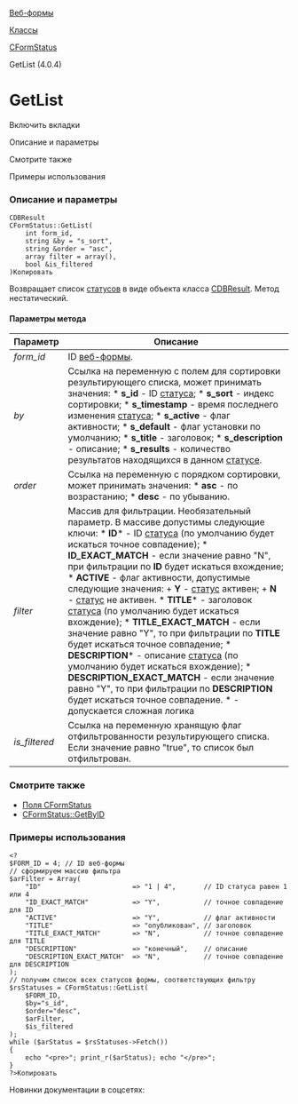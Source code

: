 [Веб-формы](/api_help/form/index.php)

[Классы](/api_help/form/classes/index.php)

[CFormStatus](/api_help/form/classes/cformstatus/index.php)

GetList (4.0.4)

GetList
=======

Включить вкладки

Описание и параметры

Смотрите также

Примеры использования

### Описание и параметры

```
CDBResult
CFormStatus::GetList(
	int form_id,
	string &by = "s_sort",
	string &order = "asc",
	array filter = array(),
	bool &is_filtered
)Копировать
```

Возвращает список [статусов](/api_help/form/terms.php#status) в виде объекта класса [CDBResult](/api_help/main/reference/cdbresult/index.php). Метод нестатический.

#### Параметры метода

| Параметр | Описание |
| --- | --- |
| *form\_id* | ID [веб-формы](/api_help/form/terms.php#form). |
| *by* | Ссылка на переменную с полем для сортировки результирующего списка, может принимать значения:  * **s\_id** - ID [статуса](/api_help/form/terms.php#status); * **s\_sort** - индекс сортировки; * **s\_timestamp** - время последнего изменения [статуса](/api_help/form/terms.php#status); * **s\_active** - флаг активности; * **s\_default** - флаг установки по умолчанию; * **s\_title** - заголовок; * **s\_description** - описание; * **s\_results** - количество результатов находящихся в данном [статусе](/api_help/form/terms.php#status). |
| *оrder* | Ссылка на переменную с порядком сортировки, может принимать значения:  * **asc** - по возрастанию; * **desc** - по убыванию. |
| *filter* | Массив для фильтрации. Необязательный параметр. В массиве допустимы следующие ключи:  * **ID**\* - ID [статуса](/api_help/form/terms.php#status) (по умолчанию будет искаться точное совпадение); * **ID\_EXACT\_MATCH** - если значение равно "N", при фильтрации по **ID** будет искаться вхождение; * **ACTIVE** - флаг активности, допустимые следующие значения:   + **Y** - [статус](/api_help/form/terms.php#status) активен;   + **N** - [статус](/api_help/form/terms.php#status) не активен. * **TITLE**\* - заголовок [статуса](/api_help/form/terms.php#status) (по умолчанию будет искаться вхождение); * **TITLE\_EXACT\_MATCH** - если значение равно "Y", то при фильтрации по **TITLE** будет искаться точное совпадение; * **DESCRIPTION**\* - описание [статуса](/api_help/form/terms.php#status) (по умолчанию будет искаться вхождение); * **DESCRIPTION\_EXACT\_MATCH** - если значение равно "Y", то при фильтрации по **DESCRIPTION** будет искаться точное совпадение.  \* - допускается сложная логика |
| *is\_filtered* | Ссылка на переменную хранящую флаг отфильтрованности результирующего списка. Если значение равно "true", то список был отфильтрован. |

### Смотрите также

* [Поля CFormStatus](/api_help/form/classes/cformstatus/index.php)
* [CFormStatus::GetByID](/api_help/form/classes/cformstatus/getbyid.php)

### Примеры использования

```
<?
$FORM_ID = 4; // ID веб-формы
// сформируем массив фильтра
$arFilter = Array(
	"ID"                       => "1 | 4",       // ID статуса равен 1 или 4
	"ID_EXACT_MATCH"           => "Y",           // точное совпадение для ID
	"ACTIVE"                   => "Y",           // флаг активности
	"TITLE"                    => "опубликован", // заголовок
	"TITLE_EXACT_MATCH"        => "N",           // точное совпадение для TITLE
	"DESCRIPTION"              => "конечный",    // описание
	"DESCRIPTION_EXACT_MATCH"  => "N",           // точное совпадение для DESCRIPTION
);
// получим список всех статусов формы, соответствующих фильтру
$rsStatuses = CFormStatus::GetList(
	$FORM_ID, 
	$by="s_id", 
	$order="desc", 
	$arFilter, 
	$is_filtered
);
while ($arStatus = $rsStatuses->Fetch())
{
	echo "<pre>"; print_r($arStatus); echo "</pre>";
}
?>Копировать
```

Новинки документации в соцсетях: